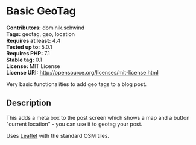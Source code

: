 # Basic GeoTag 
**Contributors:** dominik.schwind  
**Tags:** geotag, geo, location  
**Requires at least:** 4.4  
**Tested up to:** 5.0.1  
**Requires PHP:** 7.1  
**Stable tag:** 0.1  
**License:** MIT License  
**License URI:** http://opensource.org/licenses/mit-license.html  

Very basic functionalities to add geo tags to a blog post.


## Description 
This adds a meta box to the post screen which shows a map and a button "current location" - you can use it to geotag your post.

Uses <a href="https://leafletjs.com">Leaflet</a> with the standard OSM tiles.